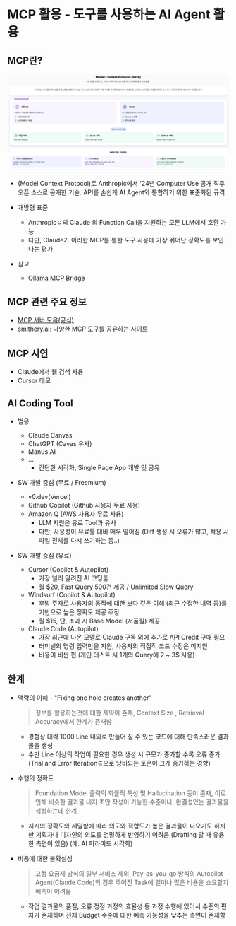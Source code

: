 # MCP 활용 - 도구를 사용하는 AI Agent 활용

## MCP란?

![alt text](./res/image.png)

- (Model Context Protocol)로 Anthropic에서 '24년 Computer Use 공개 직후 오픈 소스로 공개한 기술. API를 손쉽게 AI Agent와 통합하기 위한 표준화된 규격

- 개방형 표준
  - Anthropicㅇ듸 Claude 외 Function Call을 지원하는 모든 LLM에서 호환 가능
  - 다만, Claude가 이러한 MCP를 통한 도구 사용에 가장 뛰어난 정확도를 보인다는 평가

- 참고
  - [Ollama MCP Bridge](https://github.com/patruff/ollama-mcp-bridge)

## MCP 관련 주요 정보

- [MCP 서버 모음(공식)](https://github.com/modelcontextprotocol/servers)
- [smithery.ai](https://smithery.ai/): 다양한 MCP 도구를 공유하는 사이트

## MCP 시연

- Claude에서 웹 검색 사용
- Cursor 데모

## AI Coding Tool

- 범용
  - Claude Canvas
  - ChatGPT (Cavas 유사)
  - Manus AI
  - ...
    - 간단한 시각화, Single Page App 개발 및 공유

- SW 개발 중심 (무료 / Freemium)
  - v0.dev(Vercel)
  - Github Copilot (Github 사용자 무료 사용)
  - Amazon Q (AWS 사용자 무료 사용)
    - LLM 지원은 유료 Tool과 유사
    - 다만, 사용성이 유료툴 대비 매우 떨어짐 (Diff 생성 시 오류가 많고, 적용 시 파일 전체를 다시 쓰기하는 등..)

- SW 개발 중심 (유료)
  - Cursor (Copilot & Autopilot)
    - 가장 널리 알려진 AI 코딩툴
    - 월 $20, Fast Query 500건 제공 / Unlimited Slow Query
  - Windsurf (Copilot & Autopilot)
    - 후발 주자로 사용자의 동작에 대한 보다 깊은 이해 (최근 수정한 내역 등)를 기반으로 높은 정확도 제공 주장
    - 월 $15, 단, 초과 시 Base Model (저품질) 제공
  - Claude Code (Autopilot)
    - 가장 최근에 나온 모델로 Claude 구독 외에 추가로 API Credit 구매 필요
    - 터미널의 명령 입력만을 지원, 사용자의 직접적 코드 수정은 미지원
    - 비용이 비싼 편 (개인 테스트 시 1개의 Query에 2 ~ 3$ 사용)

## 한계

- 맥락의 이해 - "Fixing one hole creates another"
  > 정보를 활용하는것에 대한 제약이 존재, Context Size , Retrieval Accuracy에서 한계가 존재함
  - 경험상 대략 1000 Line 내외로 만들어 질 수 있는 코드에 대해 만족스러운 결과물을 생성
  - 수만 Line 이상의 작업이 필요한 경우 생성 시 규모가 증가할 수록 오류 증가 (Trial and Error Iterationㅌ으로 낭비되는 토큰이 크게 증가하는 경향)

- 수행의 정확도
  > Foundation Model 출력의 화률적 특성 및 Hallucination 등이 존재, 이로 인해 비슷한 결과물 내지 초안 작성이 가능한 수준이나, 완결성있는 결과물을 생성하는데 한계
  - 지시의 정확도와 세밀함에 따라 의도와 적합도가 높은 결과물이 나오기도 하지만 기획자나 디자인의 의도를 엄밀하게 반영하기 어려움 (Drafting 할 때 유용한 측면이 있음) (예: AI 피라미드 시각화)

- 비용에 대한 불확실성
  > 고정 요금제 방식의 일부 서비스 제외, Pay-as-you-go 방식의 Autopilot Agent(Claude Code)의 경우 주어진 Task에 얼마나 많은 비용을 쇼요할지 예측이 어려움
  - 작업 결과물의 품질, 오류 정정 과정의 효율성 등 과정 수행에 있어서 수준의 편차가 존재하며 전체 Budget 수준에 대한 예측 가능성을 낮추는 측면이 존재함
